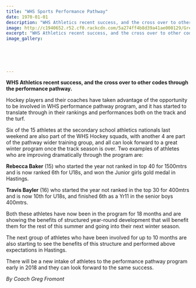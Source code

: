 ```yaml
---
title: "WHS Sports Performance Pathway"
date: 1970-01-01
description: "WHS Athletics recent success, and the cross over to other codes through the performance pathway..."
image: http://c1940652.r52.cf0.rackcdn.com/5a274ff4b8d39a41ae000129/Greg-Fromont-with-girls.jpg
excerpt: "WHS Athletics recent success, and the cross over to other codes through the performance pathway."
image_gallery:
    
    
    
    
    
---
```


<p><strong>WHS Athletics recent success, and the cross over to other codes through the performance pathway.</strong></p>
<p><span>Hockey players and their coaches have taken advantage of the opportunity to be involved in WHS performance pathway program, and it has started to translate through in their rankings and performances both on the track and the turf.</span></p>
<p><span>Six of the 15 athletes at the secondary school athletics nationals last weekend are also part of the WHS Hockey squads, with another 4 are part of the pathway wider training group, and all can look forward to a great winter program once the track season is over. Two examples of athletes who are improving dramatically through the program are:</span>&nbsp;</p>
<p><span><strong>Rebecca Baker</strong> (15) who started the year not ranked in top 40 for 1500mtrs and is now ranked 6th for U18s, and won the Junior girls gold medal in Hastings.</span>&nbsp;</p>
<p><span><strong>Travis Bayler</strong> (16) who started the year not ranked in the top 30 for 400mtrs and is now 10th for U18s, and finished 6th as a Yr11 in the senior boys 400mtrs.</span>&nbsp;</p>
<p><span>Both these athletes have now been in the program for 18 months and are showing the benefits of structured year-round development that will benefit them for the rest of this summer and going into their next winter season.</span></p>
<p><span>The next group of athletes who have been involved for up to 10 months are also starting to see the benefits of this structure and performed above expectations in Hastings.</span></p>
<p><span>There will be a new intake of athletes to the performance pathway program early in 2018 and they can look forward to the same success.</span>&nbsp;</p>
<p><em>By Coach Greg Fromont</em></p>

